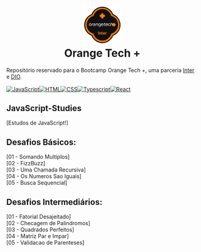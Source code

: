 <h1 align="center"><a href="https://web.dio.me/track/orange-tech/"><img src="https://github.com/Vidigal-code/Bootcamp-Orange-Tech/blob/master/ASSETS/IMG/orangetech.png" alt="Logo Orange Tech +" width="100"/></a> <br />Orange Tech + </h1>

Repositório reservado para o Bootcamp Orange Tech +, uma parceria [Inter](https://www.bancointer.com.br/) e [DIO](https://dio.me/).

<a href="https://github.com/stephenroque"><img align="center" alt="JavaScript" height="30" width="40" src="https://cdn.jsdelivr.net/gh/devicons/devicon/icons/javascript/javascript-original.svg"><img align="center" alt="HTML" height="30" width="40" src="https://cdn.jsdelivr.net/gh/devicons/devicon/icons/html5/html5-original.svg"><img align="center" alt="CSS" height="30" width="40" src="https://cdn.jsdelivr.net/gh/devicons/devicon/icons/css3/css3-original.svg"><img align="center" alt="Typescript" height="30" width="40" src="https://cdn.jsdelivr.net/gh/devicons/devicon/icons/typescript/typescript-original.svg"><img align="center" alt="React" height="30" width="40" src="https://cdn.jsdelivr.net/gh/devicons/devicon/icons/react/react-original.svg"></a>

## JavaScript-Studies
[Estudos de JavaScript!]<br/>


## Desafios Básicos:

[01 - Somando Multiplos]<br />
[02 - FizzBuzz]<br />
[03 - Uma Chamada Recursiva]<br />
[04 - Os Numeros Sao Iguais]<br />
[05 - Busca Sequencial]<br />

## Desafios Intermediários:
[01 - Fatorial Desajeitado]<br />
[02 - Checagem de Palindromos]<br />
[03 - Quadrados Perfeitos]<br />
[04 - Matriz Par e Impar]<br />
[05 - Validacao de Parenteses]<br />
